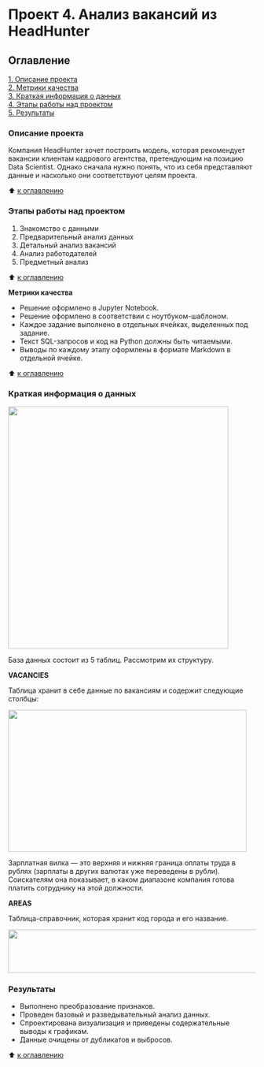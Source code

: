 # Проект 4. Анализ вакансий из HeadHunter

## Оглавление  
[1. Описание проекта](https://github.com/vanpakpro/Data_Science_Hub/tree/main/hh_sql/README.md#Описание-проекта)  
[2. Метрики качества](https://github.com/vanpakpro/Data_Science_Hub/tree/main/hh_sql/README.md#Метрики-качества)  
[3. Краткая информация о данных](https://github.com/vanpakpro/Data_Science_Hub/tree/main/hh_sql/README.md#Краткая-информация-о-данных)  
[4. Этапы работы над проектом](https://github.com/vanpakpro/Data_Science_Hub/tree/main/hh_sql/README.md#Этапы-работы-над-проектом)  
[5. Результаты](https://github.com/vanpakpro/Data_Science_Hub/tree/main/hh_sql/README.md#Результаты)    

### Описание проекта    
Компания HeadHunter хочет построить модель, которая рекомендует вакансии клиентам кадрового агентства, претендующим на позицию Data Scientist. Однако сначала нужно понять, что из себя представляют данные и насколько они соответствуют целям проекта.

:arrow_up: [к оглавлению](https://github.com/vanpakpro/Data_Science_Hub/tree/main/hh_sql/README.md#Оглавление)

### Этапы работы над проектом  
1. Знакомство с данными
2. Предварительный анализ данных
3. Детальный анализ вакансий
4. Анализ работодателей
5. Предметный анализ

:arrow_up: [к оглавлению](https://github.com/vanpakpro/Data_Science_Hub/tree/main/hh_sql/README.md#Оглавление)

**Метрики качества**     
- Решение оформлено в Jupyter Notebook.
- Решение оформлено в соответствии с ноутбуком-шаблоном.
- Каждое задание выполнено в отдельных ячейках, выделенных под задание.
- Текст SQL-запросов и код на Python должны быть читаемыми.
- Выводы по каждому этапу оформлены в формате Markdown в отдельной ячейке.

:arrow_up: [к оглавлению](https://github.com/vanpakpro/Data_Science_Hub/tree/main/hh_sql/README.md#Оглавление)

### Краткая информация о данных 
<image src="https://lms.skillfactory.ru/assets/courseware/v1/efd63819603e7d4f4433ed2fedec717c/asset-v1:SkillFactory+DST-3.0+28FEB2021+type@asset+block/SQL_pj2_2_1.png" width="448" height="492"/>

База данных состоит из 5 таблиц. Рассмотрим их структуру.

**VACANCIES**

Таблица хранит в себе данные по вакансиям и содержит следующие столбцы:

<image src="https://lms.skillfactory.ru/assets/courseware/v1/837cf6ff79f483e387a16c993634f3e4/asset-v1:SkillFactory+DST-3.0+28FEB2021+type@asset+block/SQL_pj2_2_2.png" width="485" height="288"/>

Зарплатная вилка — это верхняя и нижняя граница оплаты труда в рублях (зарплаты в других валютах уже переведены в рубли). Соискателям она показывает, в каком диапазоне компания готова платить сотруднику на этой должности.

**AREAS**

Таблица-справочник, которая хранит код города и его название.

<image src="https://lms.skillfactory.ru/assets/courseware/v1/682c2306f3d46a25915a89d4ec7e16ed/asset-v1:SkillFactory+DST-3.0+28FEB2021+type@asset+block/SQL_pj2_2_3.png" width="685" height="88"/>

### Результаты  
- Выполнено преобразование признаков.
- Проведен базовый и разведывательный анализ данных.
- Спроектирована визуализация и приведены содержательные выводы к графикам.
- Данные очищены от дубликатов и выбросов.

:arrow_up: [к оглавлению](https://github.com/vanpakpro/Data_Science_Hub/tree/main/hh_vacancies/README.md#Оглавление)